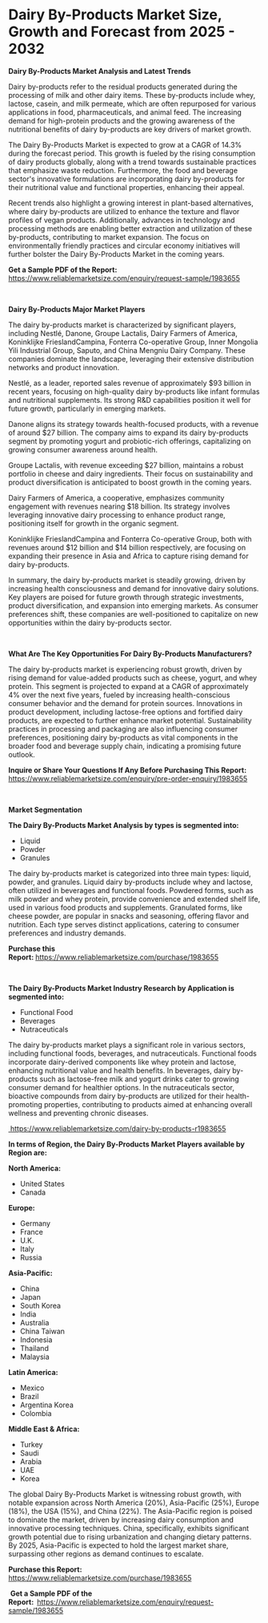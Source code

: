 <p><h1>Dairy By-Products Market Size, Growth and Forecast from 2025 - 2032</h1></p><p><strong>Dairy By-Products Market Analysis and Latest Trends</strong></p>
<p><p>Dairy by-products refer to the residual products generated during the processing of milk and other dairy items. These by-products include whey, lactose, casein, and milk permeate, which are often repurposed for various applications in food, pharmaceuticals, and animal feed. The increasing demand for high-protein products and the growing awareness of the nutritional benefits of dairy by-products are key drivers of market growth.</p><p>The Dairy By-Products Market is expected to grow at a CAGR of 14.3% during the forecast period. This growth is fueled by the rising consumption of dairy products globally, along with a trend towards sustainable practices that emphasize waste reduction. Furthermore, the food and beverage sector's innovative formulations are incorporating dairy by-products for their nutritional value and functional properties, enhancing their appeal.</p><p>Recent trends also highlight a growing interest in plant-based alternatives, where dairy by-products are utilized to enhance the texture and flavor profiles of vegan products. Additionally, advances in technology and processing methods are enabling better extraction and utilization of these by-products, contributing to market expansion. The focus on environmentally friendly practices and circular economy initiatives will further bolster the Dairy By-Products Market in the coming years.</p></p>
<p><strong>Get a Sample PDF of the Report:&nbsp;</strong> <a href="https://www.reliablemarketsize.com/enquiry/request-sample/1983655?utm_campaign=1103&utm_medium=2&utm_source=Github&utm_content=ia&utm_term=16042025&utm_id=dairy-by-products">https://www.reliablemarketsize.com/enquiry/request-sample/1983655</a></p>
<p>&nbsp;</p>
<p><strong>Dairy By-Products Major Market Players</strong></p>
<p><p>The dairy by-products market is characterized by significant players, including Nestlé, Danone, Groupe Lactalis, Dairy Farmers of America, Koninklijke FrieslandCampina, Fonterra Co-operative Group, Inner Mongolia Yili Industrial Group, Saputo, and China Mengniu Dairy Company. These companies dominate the landscape, leveraging their extensive distribution networks and product innovation.</p><p>Nestlé, as a leader, reported sales revenue of approximately $93 billion in recent years, focusing on high-quality dairy by-products like infant formulas and nutritional supplements. Its strong R&D capabilities position it well for future growth, particularly in emerging markets.</p><p>Danone aligns its strategy towards health-focused products, with a revenue of around $27 billion. The company aims to expand its dairy by-products segment by promoting yogurt and probiotic-rich offerings, capitalizing on growing consumer awareness around health.</p><p>Groupe Lactalis, with revenue exceeding $27 billion, maintains a robust portfolio in cheese and dairy ingredients. Their focus on sustainability and product diversification is anticipated to boost growth in the coming years.</p><p>Dairy Farmers of America, a cooperative, emphasizes community engagement with revenues nearing $18 billion. Its strategy involves leveraging innovative dairy processing to enhance product range, positioning itself for growth in the organic segment.</p><p>Koninklijke FrieslandCampina and Fonterra Co-operative Group, both with revenues around $12 billion and $14 billion respectively, are focusing on expanding their presence in Asia and Africa to capture rising demand for dairy by-products.</p><p>In summary, the dairy by-products market is steadily growing, driven by increasing health consciousness and demand for innovative dairy solutions. Key players are poised for future growth through strategic investments, product diversification, and expansion into emerging markets. As consumer preferences shift, these companies are well-positioned to capitalize on new opportunities within the dairy by-products sector.</p></p>
<p>&nbsp;</p>
<p><strong>What Are The Key Opportunities For Dairy By-Products Manufacturers?</strong></p>
<p><p>The dairy by-products market is experiencing robust growth, driven by rising demand for value-added products such as cheese, yogurt, and whey protein. This segment is projected to expand at a CAGR of approximately 4% over the next five years, fueled by increasing health-conscious consumer behavior and the demand for protein sources. Innovations in product development, including lactose-free options and fortified dairy products, are expected to further enhance market potential. Sustainability practices in processing and packaging are also influencing consumer preferences, positioning dairy by-products as vital components in the broader food and beverage supply chain, indicating a promising future outlook.</p></p>
<p><strong>Inquire or Share Your Questions If Any Before Purchasing This Report:</strong> <a href="https://www.reliablemarketsize.com/enquiry/pre-order-enquiry/1983655?utm_campaign=1103&utm_medium=2&utm_source=Github&utm_content=ia&utm_term=16042025&utm_id=dairy-by-products">https://www.reliablemarketsize.com/enquiry/pre-order-enquiry/1983655</a></p>
<p>&nbsp;</p>
<p><strong>Market Segmentation</strong></p>
<p><strong>The Dairy By-Products Market Analysis by types is segmented into:</strong></p>
<p><ul><li>Liquid</li><li>Powder</li><li>Granules</li></ul></p>
<p><p>The dairy by-products market is categorized into three main types: liquid, powder, and granules. Liquid dairy by-products include whey and lactose, often utilized in beverages and functional foods. Powdered forms, such as milk powder and whey protein, provide convenience and extended shelf life, used in various food products and supplements. Granulated forms, like cheese powder, are popular in snacks and seasoning, offering flavor and nutrition. Each type serves distinct applications, catering to consumer preferences and industry demands.</p></p>
<p><strong>Purchase this Report:&nbsp;</strong><a href="https://www.reliablemarketsize.com/purchase/1983655?utm_campaign=1103&utm_medium=2&utm_source=Github&utm_content=ia&utm_term=16042025&utm_id=dairy-by-products">https://www.reliablemarketsize.com/purchase/1983655</a></p>
<p>&nbsp;</p>
<p><strong>The Dairy By-Products Market Industry Research by Application is segmented into:</strong></p>
<p><ul><li>Functional Food</li><li>Beverages</li><li>Nutraceuticals</li></ul></p>
<p><p>The dairy by-products market plays a significant role in various sectors, including functional foods, beverages, and nutraceuticals. Functional foods incorporate dairy-derived components like whey protein and lactose, enhancing nutritional value and health benefits. In beverages, dairy by-products such as lactose-free milk and yogurt drinks cater to growing consumer demand for healthier options. In the nutraceuticals sector, bioactive compounds from dairy by-products are utilized for their health-promoting properties, contributing to products aimed at enhancing overall wellness and preventing chronic diseases.</p></p>
<p><a href="https://www.reliablemarketsize.com/dairy-by-products-r1983655?utm_campaign=1103&utm_medium=2&utm_source=Github&utm_content=ia&utm_term=16042025&utm_id=dairy-by-products">&nbsp;https://www.reliablemarketsize.com/dairy-by-products-r1983655</a></p>
<p><strong>In terms of Region, the Dairy By-Products Market Players available by Region are:</strong></p>
<p>
    <p> <strong> North America: </strong>
        <ul>
            <li>United States</li>
            <li>Canada</li>
        </ul>
        </p> 
    <p> <strong> Europe: </strong>
        <ul>
            <li>Germany</li>
            <li>France</li>
            <li>U.K.</li>
            <li>Italy</li>
            <li>Russia</li>
        </ul>
        </p> 
    <p> <strong> Asia-Pacific: </strong>
        <ul>
            <li>China</li>
            <li>Japan</li>
            <li>South Korea</li>
            <li>India</li>
            <li>Australia</li>
            <li>China Taiwan</li>
            <li>Indonesia</li>
            <li>Thailand</li>
            <li>Malaysia</li>
        </ul>
        </p> 
    <p> <strong> Latin America: </strong>
        <ul>
            <li>Mexico</li>
            <li>Brazil</li>
            <li>Argentina Korea</li>
            <li>Colombia</li>
        </ul>
        </p> 
    <p> <strong> Middle East & Africa: </strong>
        <ul>
            <li>Turkey</li>
            <li>Saudi</li>
            <li>Arabia</li>
            <li>UAE</li>
            <li>Korea</li>
        </ul>
    </p>
    </p>
<p><p>The global Dairy By-Products Market is witnessing robust growth, with notable expansion across North America (20%), Asia-Pacific (25%), Europe (18%), the USA (15%), and China (22%). The Asia-Pacific region is poised to dominate the market, driven by increasing dairy consumption and innovative processing techniques. China, specifically, exhibits significant growth potential due to rising urbanization and changing dietary patterns. By 2025, Asia-Pacific is expected to hold the largest market share, surpassing other regions as demand continues to escalate.</p></p>
<p><strong>Purchase this Report: </strong><a href="https://www.reliablemarketsize.com/purchase/1983655?utm_campaign=1103&utm_medium=2&utm_source=Github&utm_content=ia&utm_term=16042025&utm_id=dairy-by-products">https://www.reliablemarketsize.com/purchase/1983655</a></p>
<p>&nbsp;<strong>Get a Sample PDF of the Report:&nbsp;&nbsp;</strong><a href="https://www.reliablemarketsize.com/enquiry/request-sample/1983655?utm_campaign=1103&utm_medium=2&utm_source=Github&utm_content=ia&utm_term=16042025&utm_id=dairy-by-products">https://www.reliablemarketsize.com/enquiry/request-sample/1983655</a></p>
<p><strong></strong></p>
<p><p></p><p></p><p></p></p>